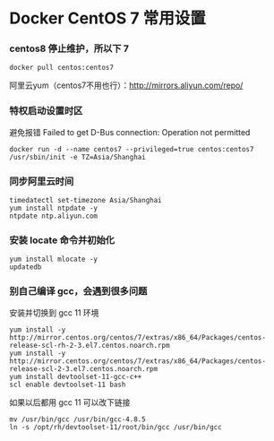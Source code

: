 # Docker CentOS 7 常用设置

### centos8 停止维护，所以下 7
```
docker pull centos:centos7
```
阿里云yum（centos7不用也行）：http://mirrors.aliyun.com/repo/

### 特权启动设置时区
避免报错 Failed to get D-Bus connection: Operation not permitted
```
docker run -d --name centos7 --privileged=true centos:centos7 /usr/sbin/init -e TZ=Asia/Shanghai
```

### 同步阿里云时间
```
timedatectl set-timezone Asia/Shanghai
yum install ntpdate -y
ntpdate ntp.aliyun.com
```

### 安装 locate 命令并初始化
```
yum install mlocate -y
updatedb
```

### 别自己编译 gcc，会遇到很多问题
安装并切换到 gcc 11 环境
```
yum install -y http://mirror.centos.org/centos/7/extras/x86_64/Packages/centos-release-scl-rh-2-3.el7.centos.noarch.rpm
yum install -y http://mirror.centos.org/centos/7/extras/x86_64/Packages/centos-release-scl-2-3.el7.centos.noarch.rpm
yum install devtoolset-11-gcc-c++
scl enable devtoolset-11 bash
```
如果以后都用 gcc 11 可以改下链接
```
mv /usr/bin/gcc /usr/bin/gcc-4.8.5
ln -s /opt/rh/devtoolset-11/root/bin/gcc /usr/bin/gcc
```
